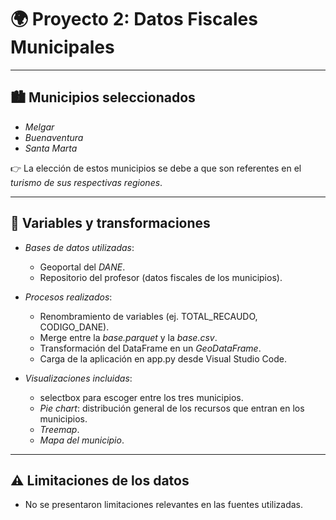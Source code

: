 # 🌍 Proyecto 2: Datos Fiscales Municipales

---

## 🏙 Municipios seleccionados
- *Melgar*  
- *Buenaventura*  
- *Santa Marta*  

👉 La elección de estos municipios se debe a que son referentes en el *turismo de sus respectivas regiones*.

---

## 📌 Variables y transformaciones
- *Bases de datos utilizadas*:  
  - Geoportal del *DANE*.  
  - Repositorio del profesor (datos fiscales de los municipios).  

- *Procesos realizados*:  
  - Renombramiento de variables (ej. TOTAL_RECAUDO, CODIGO_DANE).  
  - Merge entre la *base.parquet* y la *base.csv*.  
  - Transformación del DataFrame en un *GeoDataFrame*.  
  - Carga de la aplicación en app.py desde Visual Studio Code.  

- *Visualizaciones incluidas*:  
  - selectbox para escoger entre los tres municipios.  
  - *Pie chart*: distribución general de los recursos que entran en los municipios.  
  - *Treemap*.  
  - *Mapa del municipio*.  

---

## ⚠ Limitaciones de los datos
- No se presentaron limitaciones relevantes en las fuentes utilizadas.  

